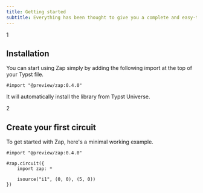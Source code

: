 ```yaml
---
title: Getting started
subtitle: Everything has been thought to give you a complete and easy-to-use library. Zap is even published on Typst Universe.
---
```


<div class="flex items-start gap-4">
<div class="mt-8 flex-none bg-neutral-400 text-white dark:bg-neutral-700 text-center size-4 text-xs rounded-full">1</div>
<div>

## Installation

You can start using Zap simply by adding the following import at the top of your Typst file.

```typst
#import "@preview/zap:0.4.0"
```

It will automatically install the library from Typst Universe.

</div>
</div>

<div class="flex items-start gap-4">
<div class="mt-8 flex-none bg-neutral-400 text-white dark:bg-neutral-700 text-center size-4 text-xs rounded-full">2</div>
<div>

## Create your first circuit

To get started with Zap, here's a minimal working example.

```typst
#import "@preview/zap:0.4.0"

#zap.circuit({
    import zap: *
    
    isource("i1", (0, 0), (5, 0))
})
```

</div>
</div>